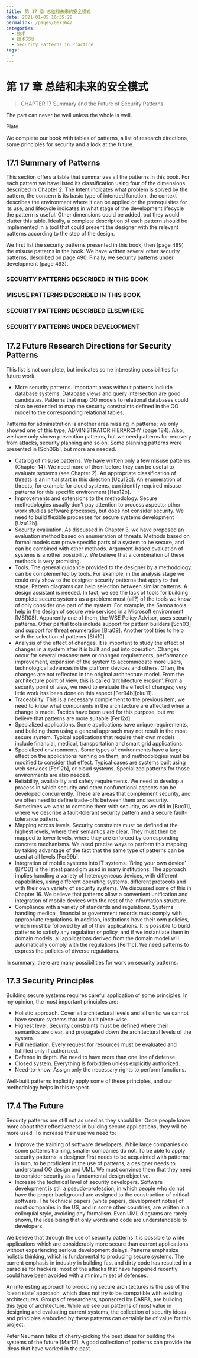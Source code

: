 ```yaml
---
title: 第 17 章 总结和未来的安全模式
date: 2021-01-05 16:35:28
permalink: /pages/0e7164/
categories:
  - 技术
  - 技术文档
  - Security Patterns in Practice
tags:
  - 
---
```

# 第 17 章 总结和未来的安全模式

> CHAPTER 17 Summary and the Future of Security Patterns

The part can never be well unless the whole is well.

Plato

We complete our book with tables of patterns, a list of research directions, some principles for security and a look at the future.

## 17.1 Summary of Patterns

This section offers a table that summarizes all the patterns in this book. For each pattern we have listed its classification using four of the dimensions described in Chapter 2. The Intent indicates what problem is solved by the pattern, the concern is its basic type of intended function, the context describes the environment where it can be applied or the prerequisites for its use, and lifecycle indicates in what stage of the development lifecycle the pattern is useful. Other dimensions could be added, but they would clutter this table. Ideally, a complete description of each pattern should be implemented in a tool that could present the designer with the relevant patterns according to the step of the design.

We first list the security patterns presented in this book, then (page 489) the misuse patterns in the book. We have written several other security patterns, described on page 490. Finally, we security patterns under development (page 493).

### SECURITY PATTERNS DESCRIBED IN THIS BOOK

<Pictures figure="/figures/ch17/480-1gif" locate="doc-spip" />

<Pictures figure="/figures/ch17/481-1gif" locate="doc-spip" />

<Pictures figure="/figures/ch17/482-1gif" locate="doc-spip" />

<Pictures figure="/figures/ch17/483-1gif" locate="doc-spip" />

<Pictures figure="/figures/ch17/484-1gif" locate="doc-spip" />

<Pictures figure="/figures/ch17/485-1gif" locate="doc-spip" />

<Pictures figure="/figures/ch17/486-1gif" locate="doc-spip" />

<Pictures figure="/figures/ch17/487-1gif" locate="doc-spip" />

<Pictures figure="/figures/ch17/488-1gif" locate="doc-spip" />

<Pictures figure="/figures/ch17/489-1gif" locate="doc-spip" />

### MISUSE PATTERNS DESCRIBED IN THIS BOOK

<Pictures figure="/figures/ch17/489-2gif" locate="doc-spip" />

<Pictures figure="/figures/ch17/490-1gif" locate="doc-spip" />

### SECURITY PATTERNS DESCRIBED ELSEWHERE

<Pictures figure="/figures/ch17/490-2gif" locate="doc-spip" />

<Pictures figure="/figures/ch17/491-1gif" locate="doc-spip" />

<Pictures figure="/figures/ch17/492-1gif" locate="doc-spip" />

<Pictures figure="/figures/ch17/493-1gif" locate="doc-spip" />

### SECURITY PATTERNS UNDER DEVELOPMENT

<Pictures figure="/figures/ch17/493-2gif" locate="doc-spip" />

<Pictures figure="/figures/ch17/494-1gif" locate="doc-spip" />

## 17.2 Future Research Directions for Security Patterns

This list is not complete, but indicates some interesting possibilities for future work.

- More security patterns. Important areas without patterns include database systems. Database views and query intersection are good candidates. Patterns that map OO models to relational databases could also be extended to map the security constraints defined in the OO model to the corresponding relational tables.

Patterns for administration is another area missing in patterns; we only showed one of this type, ADMINISTRATOR HIERARCHY (page 184). Also, we have only shown prevention patterns, but we need patterns for recovery from attacks, security planning and so on. Some planning patterns were presented in [Sch06b], but more are needed.

- Catalog of misuse patterns. We have written only a few misuse patterns (Chapter 14). We need more of them before they can be useful to evaluate systems (see Chapter 2). An appropriate classification of threats is an initial start in this direction [Uzu12d]. An enumeration of threats, for example for cloud systems, can identify required misuse patterns for this specific environment [Has12b].
- Improvements and extensions to the methodology. Secure methodologies usually don’t pay attention to process aspects; other work studies software processes, but does not consider security. We need to build flexible processes for secure systems development [Uzu12b].
- Security evaluation. As discussed in Chapter 3, we have proposed an evaluation method based on enumeration of threats. Methods based on formal models can prove specific parts of a system to be secure, and can be combined with other methods. Argument-based evaluation of systems is another possibility. We believe that a combination of these methods is very promising.
- Tools. The general guidance provided to the designer by a methodology can be complemented by tools. For example, in the analysis stage we could only show to the designer security patterns that apply to that stage. Pattern diagrams can help selection between similar patterns. A design assistant is needed. In fact, we see the lack of tools for building complete secure systems as a problem: most (all?) of the tools we know of only consider one part of the system. For example, the Samoa tools help in the design of secure web services in a Microsoft environment [MSR08]. Apparently one of them, the WSE Policy Advisor, uses security patterns. Other partial tools include support for pattern builders [Sch03] and support for threat enumeration [Bra09]. Another tool tries to help with the selection of patterns [Shi10].
- Analysis of the effect of changes. It is important to study the effect of changes in a system after it is built and put into operation. Changes occur for several reasons: new or changed requirements, performance improvement, expansion of the system to accommodate more users, technological advances in the platform devices and others. Often, the changes are not reflected in the original architecture model. From the architecture point of view, this is called ‘architecture erosion’. From a security point of view, we need to evaluate the effect of changes; very little work has been done on this aspect [Fer94b][oku11].
- Traceability. This is a necessary complement to the previous item; we need to know what components in the architecture are affected when a change is made. Tactics have been used for this purpose, but we believe that patterns are more suitable [Fer12d].
- Specialized applications. Some applications have unique requirements, and building them using a general approach may not result in the most secure system. Typical applications that require their own models include financial, medical, transportation and smart grid applications.
- Specialized environments. Some types of environments have a large effect on the applications running on them, and methodologies must be modified to consider that effect. Typical cases are systems built using web services [Fer12b], or cloud systems. Specialized patterns for those environments are also needed.
- Reliability, availability and safety requirements. We need to develop a process in which security and other nonfunctional aspects can be developed concurrently. These are areas that complement security, and we often need to define trade-offs between them and security. Sometimes we want to combine them with security, as we did in [Buc11], where we describe a fault-tolerant security pattern and a secure fault-tolerance pattern.
- Mapping across levels. Security constraints must be defined at the highest levels, where their semantics are clear. They must then be mapped to lower levels, where they are enforced by corresponding concrete mechanisms. We need precise ways to perform this mapping by taking advantage of the fact that the same type of patterns can be used at all levels [Fer99b].
- Integration of mobile systems into IT systems. ‘Bring your own device’ (BYOD) is the latest paradigm used in many institutions. The approach implies handling a variety of heterogeneous devices, with different capabilities, using different operating systems, different protocols and with their own variety of security systems. We discussed some of this in Chapter 16. We believe that patterns allow a convenient unification and integration of mobile devices with the rest of the information structure.
- Compliance with a variety of standards and regulations. Systems handling medical, financial or government records must comply with appropriate regulations. In addition, institutions have their own policies, which must be followed by all of their applications. It is possible to build patterns to satisfy any regulation or policy, and if we instantiate them in domain models, all applications derived from the domain model will automatically comply with the regulations [Fer11c]. We need patterns to express the policies of diverse regulations.

In summary, there are many possibilities for work on security patterns.

## 17.3 Security Principles

Building secure systems requires careful application of some principles. In my opinion, the most important principles are:

- Holistic approach. Cover all architectural levels and all units: we cannot have secure systems that are built piece-wise.
- Highest level. Security constraints must be defined where their semantics are clear, and propagated down the architectural levels of the system.
- Full mediation. Every request for resources must be evaluated and fulfilled only if authorized.
- Defense in depth. We need to have more than one line of defense.
- Closed system. Everything is forbidden unless explicitly authorized.
- Need-to-know. Assign only the necessary rights to perform functions.

Well-built patterns implicitly apply some of these principles, and our methodology helps in this respect.

## 17.4 The Future

Security patterns are still not as used as they should be. Once people know more about their effectiveness in building secure applications, they will be more used. To increase their use we need to:

- Improve the training of software developers. While large companies do some patterns training, smaller companies do not. To be able to apply security patterns, a designer first needs to be acquainted with patterns; in turn, to be proficient in the use of patterns, a designer needs to understand OO design and UML. We must convince them that they need to consider security as a fundamental design objective.
- Increase the technical level of security developers. Software development is still a pseudo-profession, in which people who do not have the proper background are assigned to the construction of critical software. The technical papers (white papers, development notes) of most companies in the US, and in some other countries, are written in a colloquial style, avoiding any formalism. Even UML diagrams are rarely shown, the idea being that only words and code are understandable to developers.

We believe that through the use of security patterns it is possible to write applications which are considerably more secure than current applications without experiencing serious development delays. Patterns emphasize holistic thinking, which is fundamental to producing secure systems. The current emphasis in industry in building fast and dirty code has resulted in a paradise for hackers; most of the attacks that have happened recently could have been avoided with a minimum set of defenses.

An interesting approach to producing secure architectures is the use of the ‘clean slate’ approach, which does not try to be compatible with existing architectures. Groups of researchers, sponsored by DARPA, are building this type of architecture. While we see our patterns of most value in designing and evaluating current systems, the collection of security ideas and principles embodied by these patterns can certainly be of value for this project.

Peter Neumann talks of cherry-picking the best ideas for building the systems of the future [Mar12]. A good collection of patterns can provide the ideas that have worked in the past.
